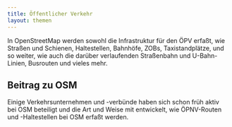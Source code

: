 ```yaml
---
title: Öffentlicher Verkehr
layout: themen
---
```


In OpenStreetMap werden sowohl die Infrastruktur für den ÖPV erfaßt, wie
Straßen und Schienen, Haltestellen, Bahnhöfe, ZOBs, Taxistandplätze, und so
weiter, wie auch die darüber verlaufenden Straßenbahn und U-Bahn-Linien,
Busrouten und vieles mehr.



## Beitrag zu OSM

Einige Verkehrsunternehmen und -verbünde haben sich schon früh aktiv bei OSM
beteiligt und die Art und Weise mit entwickelt, wie ÖPNV-Routen und
-Haltestellen bei OSM erfaßt werden.

